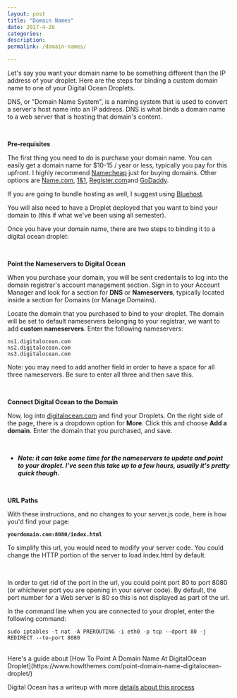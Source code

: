 ```yaml
---
layout: post
title: "Domain Names"
date: 2017-4-26
categories:
description: 
permalink: /domain-names/

---
```


Let's say you want your domain name to be something different than the IP address of your droplet. Here are the steps for binding a custom domain name to one of your Digital Ocean Droplets. 

DNS, or "Domain Name System", is a naming system that is used to convert a server's host name into an IP address. DNS is what binds a domain name to a web server that is hosting that domain's content.

<br>

<span class="underlined">**Pre-requisites**</span>

The first thing you need to do is purchase your domain name. You can easily get a domain name for $10-15 / year or less, typically you pay for this upfront. I highly recommend [Namecheap](http://namecheap.com/) just for buying domains. Other options are [Name.com](), [1&1](), [Register.com]()and [GoDaddy](). 

If you are going to bundle hosting as well, I suggest using [Bluehost](http://bluehost.com/). 

You will also need to have a Droplet deployed that you want to bind your domain to (this if what we've been using all semester).

Once you have your domain name, there are two steps to binding it to a digital ocean droplet:

<br>

<span class="underlined">**Point the Nameservers to Digital Ocean**</span>

When you purchase your domain, you will be sent credentails to log into the domain registrar's account management section. Sign in to your Account Manager and look for a section for **DNS** or **Nameservers**, typically located inside a section for Domains (or Manage Domains). 

Locate the domain that you purchased to bind to your droplet. The domain will be set to default nameservers belonging to your registrar, we want to add **custom nameservers**. Enter the following nameservers:

	ns1.digitalocean.com
	ns2.digitalocean.com
	ns3.digitalocean.com

Note: you may need to add another field in order to have a space for all three nameservers. Be sure to enter all three and then save this.

<br>

<span class="underlined">**Connect Digital Ocean to the Domain**</span>

Now, log into [digitalocean.com](https://www.digitalocean.com/) and find your Droplets. On the right side of the page, there is a dropdown option for **More**. Click this and choose **Add a domain**. Enter the domain that you purchased, and save. 

<br>

* ***Note: it can take some time for the nameservers to update and point to your droplet. I've seen this take up to a few hours, usually it's pretty quick though.***


<br>

<span class="underlined">**URL Paths**</span>

With these instructions, and no changes to your server.js code, here is how you'd find your page:

**`yourdomain.com:8080/index.html`**

To simplify this url, you would need to modify your server code. You could change the HTTP portion of the server to load index.html by default. 

<br>

In order to get rid of the port in the url, you could point port 80 to port 8080 (or whichever port you are opening in your server code). By default, the port number for a Web server is 80 so this is not displayed as part of the url. 

In the command line when you are connected to your droplet, enter the following command:

`sudo iptables -t nat -A PREROUTING -i eth0 -p tcp --dport 80 -j REDIRECT --to-port 8080`



<br>
Here's a guide about [How To Point A Domain Name At DigitalOcean Droplet](https://www.howlthemes.com/point-domain-name-digitalocean-droplet/)

Digital Ocean has a writeup with more [details about this process](https://www.howlthemes.com/point-domain-name-digitalocean-droplet/)
